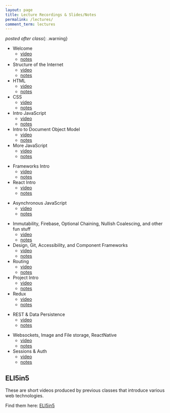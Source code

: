 ```yaml
---
layout: page
title: Lecture Recordings & Slides/Notes
permalink: /lectures/
comment_term: lectures
---
```

*posted after class*{: .warning}

* Welcome
  * [video](https://dartmouth.hosted.panopto.com/Panopto/Pages/Viewer.aspx?id=b5636c10-8712-4826-8a76-acfa016e4ff6)
  * [notes](00_welcome/)
* Structure of the Internet
  * [video](https://dartmouth.hosted.panopto.com/Panopto/Pages/Viewer.aspx?id=9354679d-b18c-419e-9c22-acfe000c7ff3)
  * [notes](01_interwebs/)
* HTML
  * [video](https://dartmouth.hosted.panopto.com/Panopto/Pages/Viewer.aspx?id=87374a71-d945-4c80-89a2-acfc01767237)
  * [notes](02_html/)
* CSS
  * [video](https://dartmouth.hosted.panopto.com/Panopto/Pages/Viewer.aspx?id=6fdc0ae8-ac00-4d9a-8898-acff010033e8)
  * [notes](03_css/)
* Intro JavaScript
  * [video](https://dartmouth.hosted.panopto.com/Panopto/Pages/Viewer.aspx?id=480d3114-eec6-4eaf-be65-ad02000323f3)
  * [notes](04_js1)
* Intro to Document Object Model
  * [video](https://dartmouth.hosted.panopto.com/Panopto/Pages/Viewer.aspx?id=9aeb2899-ac30-40cb-88b2-ad0400bab7ba)
  * [notes](04_dom)
* More JavaScript
  * [video](https://dartmouth.hosted.panopto.com/Panopto/Pages/Viewer.aspx?id=b8c8779a-5c7e-4e4b-86ea-ad0600d14e3f)
  * [notes](05_js2)
<!-- * Some Design Things -->
<!-- * [Some Design Things](03_design/) -->
<!-- * Git -->
<!-- * [Git](02_git/) -->
* Frameworks Intro
  * [video](https://dartmouth.hosted.panopto.com/Panopto/Pages/Viewer.aspx?id=977f426c-9145-40f4-8c0e-ad08017edc4a)
  * [notes](06_frameworks)
* React Intro
  * [video](https://dartmouth.hosted.panopto.com/Panopto/Pages/Viewer.aspx?id=785c6049-c90c-4c3b-a45f-ad0b0018597f)
  * [notes](07_react-intro)
<!-- * HUH 4/22 Project Intro -->
<!-- * HUH [4/24 Projects](07_project_intro) -->
* Asynchronous JavaScript
  * [video](https://dartmouth.hosted.panopto.com/Panopto/Pages/Viewer.aspx?id=4d23b271-571b-4b49-965f-ad0d00ea6a23)
  * [notes](08_asynch_js)
<!-- * [Asynch JS](08_asynch_js) -->
* Immutability, Firebase, Optional Chaining, Nullish Coalescing, and other fun stuff
  * [video](https://dartmouth.hosted.panopto.com/Panopto/Pages/Viewer.aspx?id=cc5242ac-02b5-4817-b054-ad0f015e7d22)
  * [notes](08_immutability)
* Design, Git, Accessibility, and Component Frameworks
  * [video](https://dartmouth.hosted.panopto.com/Panopto/Pages/Viewer.aspx?id=5e478033-279d-4d3a-8767-ad12016f0ade)
  * [notes](09_design-and-git)
* Routing
  * [video](https://dartmouth.hosted.panopto.com/Panopto/Pages/Viewer.aspx?id=d32b333c-f4ac-49f1-b133-ad13016bb273)
  * [notes](09_routing)
* Project Intro
  * [video](https://dartmouth.hosted.panopto.com/Panopto/Pages/Viewer.aspx?id=f8eaffc1-0665-4896-b695-ad16017ffc24)
  * [notes](12_projects_intro)
* Redux
  * [video](https://dartmouth.hosted.panopto.com/Panopto/Pages/Viewer.aspx?id=6a4f9458-c8a1-434a-916c-ad180189afa2)
  * [notes](10_redux)
  <!-- * [Redux](10_redux) -->
<!-- * Project Intro -->
<!-- * [Projects Intro](../assignments/project/#1) -->
<!-- * Teams -->
<!-- * 5/05 Teams -->
<!-- * [5/05 Teams](12_teams-intro) -->
<!-- * REST & Data Persistence -->
* REST & Data Persistence
  * [video](https://dartmouth.hosted.panopto.com/Panopto/Pages/Viewer.aspx?id=a71976a2-f57a-4f6e-845c-ad1d0163bf13)
  * [notes](12_rest_data)
<!-- * Websockets, Image and File storage, ReactNative -->
* Websockets, Image and File storage, ReactNative
  * [video](https://dartmouth.hosted.panopto.com/Panopto/Pages/Viewer.aspx?id=69a81303-c1d5-4cc1-ad8c-ad2500a21df0)
  * [notes](15_ec_shorts)
* Sessions & Auth
  * [video](https://dartmouth.hosted.panopto.com/Panopto/Pages/Viewer.aspx?id=67e06452-951a-456f-aae0-ad2601553eba)
  * [notes](13_sessions_auth)
<!-- * [Sessions & Auth](13_sessions_auth) -->
<!-- * [5/7 Teams](13_teams) -->
<!-- * 5/14 In Class TeamWork Time -->
<!-- * 5/19 In Class TeamWork Time -->
<!-- * 5/19 In Class TeamWork Time -->
<!-- * 5/21 Mockup Sharing -->
<!-- * 5/26 In Class TeamWork Time -->
<!-- * 5/28 In Class TeamWork Time -->
<!-- * 6/02 Wrapup -->
<!-- * [6/02 Wrapup](16_wrapup) -->
<!-- * 6/09 TBD Final Demo Session -->


## ELI5in5

These are short videos produced by previous classes that introduce various web technologies.

Find them here:  [ELI5in5](../eli5in5)
